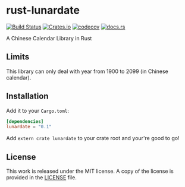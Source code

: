 # rust-lunardate

[![Build Status](https://travis-ci.org/messense/rust-lunardate.svg)](https://travis-ci.org/messense/rust-lunardate)
[![Crates.io](https://img.shields.io/crates/v/lunardate.svg)](https://crates.io/crates/lunardate)
[![codecov](https://codecov.io/gh/messense/rust-lunardate/branch/master/graph/badge.svg)](https://codecov.io/gh/messense/rust-lunardate)
[![docs.rs](https://docs.rs/lunardate/badge.svg)](https://docs.rs/lunardate/)

A Chinese Calendar Library in Rust

## Limits

This library can only deal with year from 1900 to 2099 (in Chinese calendar).

## Installation

Add it to your ``Cargo.toml``:

```toml
[dependencies]
lunardate = "0.1"
```

Add ``extern crate lunardate`` to your crate root and your're good to go!

## License

This work is released under the MIT license. A copy of the license is provided in the [LICENSE](./LICENSE) file.
